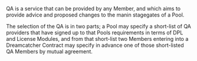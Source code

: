 QA is a service that can be provided by any Member, and which aims to provide advice and proposed changes to the manin stagegates of a Pool.

The selection of the QA is in two parts; a Pool may specify a short-list of QA providers that have signed up to that Pools requirements in terms of DPL and License Modules, and from that short-list two Members entering into a Dreamcatcher Contract may specify in advance one of those short-listed QA Members by mutual agreement.